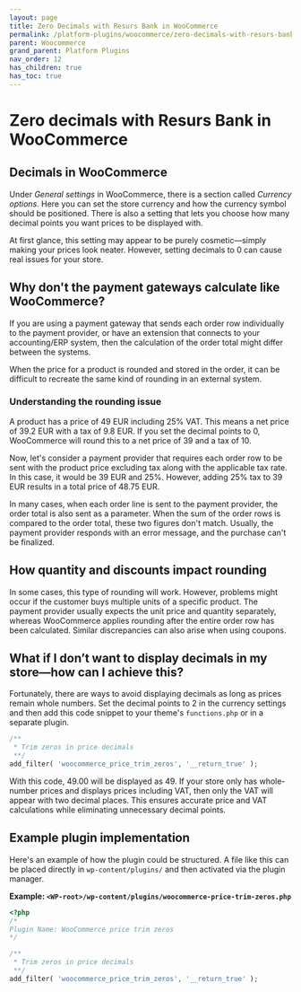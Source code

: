 ```yaml
---
layout: page
title: Zero Decimals with Resurs Bank in WooCommerce
permalink: /platform-plugins/woocommerce/zero-decimals-with-resurs-bank-in-woocommerce
parent: Woocommerce
grand_parent: Platform Plugins
nav_order: 12
has_children: true
has_toc: true
---
```


# Zero decimals with Resurs Bank in WooCommerce

## Decimals in WooCommerce

Under *General settings* in WooCommerce, there is a section called *Currency options*. Here you can set the store
currency and how the currency symbol should be positioned. There is also a setting that lets you choose how many decimal
points you want prices to be displayed with.

At first glance, this setting may appear to be purely cosmetic—simply making your prices look neater. However, setting
decimals to 0 can cause real issues for your store.

## Why don't the payment gateways calculate like WooCommerce?

If you are using a payment gateway that sends each order row individually to the payment provider, or have an extension
that connects to your accounting/ERP system, then the calculation of the order total might differ between the systems.

When the price for a product is rounded and stored in the order, it can be difficult to recreate the same kind of
rounding in an external system.

### Understanding the rounding issue

A product has a price of 49 EUR including 25% VAT. This means a net price of 39.2 EUR with a tax of 9.8 EUR. If you set
the decimal points to 0, WooCommerce will round this to a net price of 39 and a tax of 10.

Now, let's consider a payment provider that requires each order row to be sent with the product price excluding tax
along with the applicable tax rate. In this case, it would be 39 EUR and 25%. However, adding 25% tax to 39 EUR results
in a total price of 48.75 EUR.

In many cases, when each order line is sent to the payment provider, the order total is also sent as a parameter. When
the sum of the order rows is compared to the order total, these two figures don't match. Usually, the payment provider
responds with an error message, and the purchase can't be finalized.

## How quantity and discounts impact rounding

In some cases, this type of rounding will work. However, problems might occur if the customer buys multiple units of a
specific product. The payment provider usually expects the unit price and quantity separately, whereas WooCommerce
applies rounding after the entire order row has been calculated. Similar discrepancies can also arise when using
coupons.

## What if I don’t want to display decimals in my store—how can I achieve this?

Fortunately, there are ways to avoid displaying decimals as long as prices remain whole numbers. Set the decimal points
to 2 in the currency settings and then add this code snippet to your theme's `functions.php` or in a separate plugin.

```php
/**
 * Trim zeros in price decimals
 **/
add_filter( 'woocommerce_price_trim_zeros', '__return_true' );
```

With this code, 49.00 will be displayed as 49. If your store only has whole-number prices and displays prices including
VAT, then only the VAT will appear with two decimal places. This ensures accurate price and VAT calculations while
eliminating unnecessary decimal points.

## Example plugin implementation

Here's an example of how the plugin could be structured. A file like this can be placed directly
in `wp-content/plugins/` and then activated via the plugin manager.

**Example: `<WP-root>/wp-content/plugins/woocommerce-price-trim-zeros.php`**

```php
<?php
/*
Plugin Name: WooCommerce price trim zeros
*/

/**
 * Trim zeros in price decimals
 **/
add_filter( 'woocommerce_price_trim_zeros', '__return_true' );
```
